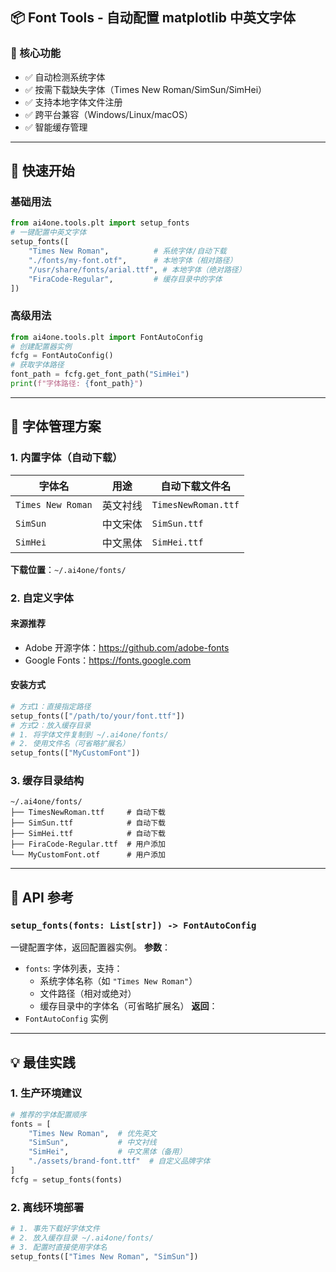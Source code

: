 ## 📦 Font Tools - 自动配置 matplotlib 中英文字体
### 🎯 核心功能
- ✅ 自动检测系统字体
- ✅ 按需下载缺失字体（Times New Roman/SimSun/SimHei）
- ✅ 支持本地字体文件注册
- ✅ 跨平台兼容（Windows/Linux/macOS）
- ✅ 智能缓存管理
---
## 🚀 快速开始
### 基础用法
```python
from ai4one.tools.plt import setup_fonts
# 一键配置中英文字体
setup_fonts([
    "Times New Roman",          # 系统字体/自动下载
    "./fonts/my-font.otf",      # 本地字体（相对路径）
    "/usr/share/fonts/arial.ttf", # 本地字体（绝对路径）
    "FiraCode-Regular",         # 缓存目录中的字体
])
```
### 高级用法
```python
from ai4one.tools.plt import FontAutoConfig
# 创建配置器实例
fcfg = FontAutoConfig()
# 获取字体路径
font_path = fcfg.get_font_path("SimHei")
print(f"字体路径: {font_path}")
```
---
## 📁 字体管理方案
### 1. 内置字体（自动下载）
| 字体名 | 用途 | 自动下载文件名 |
|--------|------|----------------|
| `Times New Roman` | 英文衬线 | `TimesNewRoman.ttf` |
| `SimSun` | 中文宋体 | `SimSun.ttf` |
| `SimHei` | 中文黑体 | `SimHei.ttf` |

**下载位置**：`~/.ai4one/fonts/`

### 2. 自定义字体
#### 来源推荐
- Adobe 开源字体：https://github.com/adobe-fonts
- Google Fonts：https://fonts.google.com
#### 安装方式
```python
# 方式1：直接指定路径
setup_fonts(["/path/to/your/font.ttf"])
# 方式2：放入缓存目录
# 1. 将字体文件复制到 ~/.ai4one/fonts/
# 2. 使用文件名（可省略扩展名）
setup_fonts(["MyCustomFont"])
```
### 3. 缓存目录结构
```
~/.ai4one/fonts/
├── TimesNewRoman.ttf     # 自动下载
├── SimSun.ttf            # 自动下载
├── SimHei.ttf            # 自动下载
├── FiraCode-Regular.ttf  # 用户添加
└── MyCustomFont.otf      # 用户添加
```
---
## 🔧 API 参考
### `setup_fonts(fonts: List[str]) -> FontAutoConfig`
一键配置字体，返回配置器实例。
**参数**：
- `fonts`: 字体列表，支持：
  - 系统字体名称（如 `"Times New Roman"`）
  - 文件路径（相对或绝对）
  - 缓存目录中的字体名（可省略扩展名）
**返回**：
- `FontAutoConfig` 实例
---
## 💡 最佳实践
### 1. 生产环境建议
```python
# 推荐的字体配置顺序
fonts = [
    "Times New Roman",  # 优先英文
    "SimSun",           # 中文衬线
    "SimHei",           # 中文黑体（备用）
    "./assets/brand-font.ttf"  # 自定义品牌字体
]
fcfg = setup_fonts(fonts)
```
### 2. 离线环境部署
```python
# 1. 事先下载好字体文件
# 2. 放入缓存目录 ~/.ai4one/fonts/
# 3. 配置时直接使用字体名
setup_fonts(["Times New Roman", "SimSun"])
```